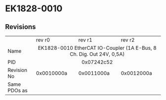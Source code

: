 # EK1828-0010

## Revisions
<table>
<tr>
<td></td>
<td>rev r0</td>
<td>rev r1</td>
<td>rev r2</td>
</tr>
<tr>
<td>Name</td>
<td colspan=3 align="center">EK1828-0010 EtherCAT IO-Coupler  (1A E-Bus, 8 Ch. Dig. Out 24V, 0,5A)</td>
</tr>
<tr>
<td>PID</td>
<td colspan=3 align="center">0x07242c52</td>
</tr>
<tr>
<td>Revision No</td>
<td>0x0010000a</td>
<td>0x0011000a</td>
<td>0x0012000a</td>
</tr>
<tr>
<td>Same PDOs as</td>
<td colspan=3 align="center"></td>
</tr>
</table>
